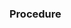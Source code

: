 ### Procedure


<script type="text/javascript" src="https://videosuite-player-wrapper.vercel.app/assets" async></script>
<div class="iv-player_responsive_padding" style="padding:56.25% 0 0 0;position:relative;" data-hash="6838afc8ae3f8">
    <div class="iv-player_responsive_wrapper" style="height:100%;left:0;position:absolute;top:0;width:100%;">
        <div class="iv-player_embed iv-player_async_p2z7746nud videoFoam=true" style="height:100%;position:relative;width:100%">
            <div class="iv-player_swatch" style="height:100%;left:0;opacity:0;overflow:hidden;position:absolute;top:0;width:100%;">
                <img 
                    src="https://i-fast.b-cdn.net/live/18322_680b4fe07c3ac.png" 
                    style="filter:blur(5px);height:100%;object-fit:contain;width:100%;" 
                    alt="" aria-hidden="true" />
            </div>
        </div>
    </div>
</div>
